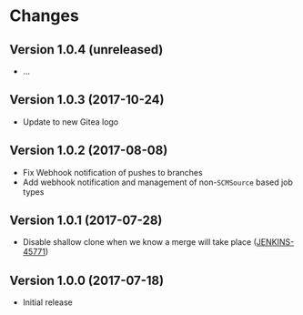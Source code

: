 # Changes

<!-- Each version newest first -->

<!-- Template:

## Version X.Y.Z (yyyy-MM-dd)

* details

-->

## Version 1.0.4 (unreleased)

* ...

## Version 1.0.3 (2017-10-24)

* Update to new Gitea logo

## Version 1.0.2 (2017-08-08)

* Fix Webhook notification of pushes to branches
* Add webhook notification and management of non-`SCMSource` based job types

## Version 1.0.1 (2017-07-28)

* Disable shallow clone when we know a merge will take place ([JENKINS-45771](https://issues.jenkins-ci.org/browse/JENKINS-45771))

## Version 1.0.0 (2017-07-18)

* Initial release
